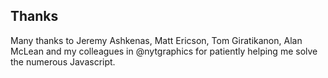 


## Thanks

Many thanks to Jeremy Ashkenas, Matt Ericson, Tom Giratikanon, Alan McLean and my colleagues in @nytgraphics for patiently helping me solve the numerous Javascript.

